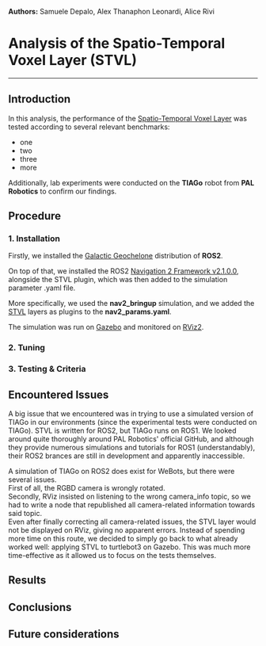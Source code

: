 **Authors:** Samuele Depalo, Alex Thanaphon Leonardi, Alice Rivi

# Analysis of the Spatio-Temporal Voxel Layer (STVL)
-------------------------------------------------------------------------------
## Introduction
In this analysis, the performance of the [Spatio-Temporal Voxel Layer](https://github.com/SteveMacenski/spatio_temporal_voxel_layer/tree/galactic) was tested according to several relevant benchmarks:
- one
- two
- three
- more

Additionally, lab experiments were conducted on the **TIAGo** robot from **PAL Robotics** to confirm our findings.

## Procedure
### 1. Installation
Firstly, we installed the [Galactic Geochelone](https://docs.ros.org/en/galactic/index.html) distribution of **ROS2**.

On top of that, we installed the ROS2 [Navigation 2 Framework v2.1.0.0](https://navigation.ros.org/), alongside the STVL plugin, which was then added to the simulation parameter .yaml file.

More specifically, we used the **nav2_bringup** simulation, and we added the [STVL](https://github.com/SteveMacenski/spatio_temporal_voxel_layer/tree/galactic) layers as plugins to the **nav2_params.yaml**.

The simulation was run on [Gazebo](https://gazebosim.org/home) and monitored on [RViz2](https://index.ros.org/p/rviz2/).

### 2. Tuning

### 3. Testing & Criteria

## Encountered Issues
A big issue that we encountered was in trying to use a simulated version of TIAGo in our environments (since the experimental tests were conducted on TIAGo). STVL is written for ROS2, but TIAGo runs on ROS1. We looked around quite thoroughly around PAL Robotics' official GitHub, and although they provide numerous simulations and tutorials for ROS1 (understandably), their ROS2 brances are still in development and apparently inaccessible.

A simulation of TIAGo on ROS2 does exist for WeBots, but there were several issues.
<br>
First of all, the RGBD camera is wrongly rotated.
<br>
Secondly, RViz insisted on listening to the wrong camera_info topic, so we had to write a node that republished all camera-related information towards said topic.
<br>
Even after finally correcting all camera-related issues, the STVL layer would not be displayed on RViz, giving no apparent errors. Instead of spending more time on this route, we decided to simply go back to what already worked well: applying STVL to turtlebot3 on Gazebo. This was much more time-effective as it allowed us to focus on the tests themselves.
## Results

## Conclusions

## Future considerations

